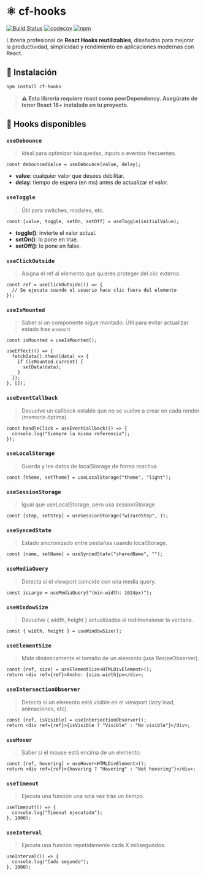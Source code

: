 # ⚛️ cf-hooks

[![Build Status](https://github.com/cosmo-frameworks/cf-hooks/actions/workflows/publish.yml/badge.svg)](https://github.com/cosmo-frameworks/cf-hooks/actions)
[![codecov](https://codecov.io/github/cosmo-frameworks/cf-hooks/graph/badge.svg?token=9NLJ1LS7W5)](https://codecov.io/github/cosmo-frameworks/cf-hooks)
[![npm](https://img.shields.io/npm/v/cf-hooks-lib)](https://www.npmjs.com/package/cf-hooks-lib)

Librería profesional de **React Hooks reutilizables**, diseñados para mejorar la productividad, simplicidad y rendimiento en aplicaciones modernas con React.

## 🚀 Instalación

```bash
npm install cf-hooks
```

> **⚠️ Esta librería requiere react como peerDependency. Asegúrate de tener React 18+ instalado en tu proyecto.**

## 🧩 Hooks disponibles

### `useDebounce`

> Ideal para optimizar búsquedas, inputs o eventos frecuentes.

```tsx
const debouncedValue = useDebounce(value, delay);
```

- **value**: cualquier valor que desees debilitar.
- **delay**: tiempo de espera (en ms) antes de actualizar el valor.

### `useToggle`

> Útil para switches, modales, etc.

```tsx
const [value, toggle, setOn, setOff] = useToggle(initialValue);
```

- **toggle()**: invierte el valor actual.
- **setOn()**: lo pone en true.
- **setOff()**: lo pone en false.

### `useClickOutside`

> Asigna el ref al elemento que quieres proteger del clic externo.

```tsx
const ref = useClickOutside(() => {
  // Se ejecuta cuando el usuario hace clic fuera del elemento
});
```

### `useIsMounted`

> Saber si un componente sigue montado. Útil para evitar actualizar estado tras `unmount`

```tsx
const isMounted = useIsMounted();

useEffect(() => {
  fetchData().then((data) => {
    if (isMounted.current) {
      setData(data);
    }
  });
}, []);
```

### `useEventCallback`

> Devuelve un callback estable que no se vuelve a crear en cada render (memoria óptima).

```tsx
const handleClick = useEventCallback(() => {
  console.log("Siempre la misma referencia");
});
```

### `useLocalStorage`

> Guarda y lee datos de localStorage de forma reactiva.

```tsx
const [theme, setTheme] = useLocalStorage("theme", "light");
```

### `useSessionStorage`

> Igual que useLocalStorage, pero usa sessionStorage

```tsx
const [step, setStep] = useSessionStorage("wizardStep", 1);
```

### `useSyncedState`

> Estado sincronizado entre pestañas usando localStorage.

```tsx
const [name, setName] = useSyncedState("sharedName", "");
```

### `useMediaQuery`

> Detecta si el viewport coincide con una media query.

```tsx
const isLarge = useMediaQuery("(min-width: 1024px)");
```

### `useWindowSize`

> Devuelve { width, height } actualizados al redimensionar la ventana.

```tsx
const { width, height } = useWindowSize();
```

### `useElementSize`

> Mide dinámicamente el tamaño de un elemento (usa ResizeObserver).

```tsx
const [ref, size] = useElementSize<HTMLDivElement>();
return <div ref={ref}>Ancho: {size.width}px</div>;
```

### `useIntersectionObserver`

> Detecta si un elemento está visible en el viewport (lazy load, animaciones, etc).

```tsx
const [ref, isVisible] = useIntersectionObserver();
return <div ref={ref}>{isVisible ? "Visible" : "No visible"}</div>;
```

### `useHover`

> Saber si el mouse está encima de un elemento.

```tsx
const [ref, hovering] = useHover<HTMLDivElement>();
return <div ref={ref}>{hovering ? "Hovering" : "Not hovering"}</div>;
```

### `useTimeout`

> Ejecuta una función una sola vez tras un tiempo.

```tsx
useTimeout(() => {
  console.log("Timeout ejecutado");
}, 1000);
```

### `useInterval`

> Ejecuta una función repetidamente cada X milisegundos.

```tsx
useInterval(() => {
  console.log("Cada segundo");
}, 1000);
```
